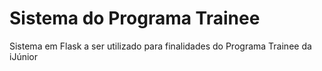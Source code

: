 # Sistema do Programa Trainee
Sistema em Flask a ser utilizado para finalidades do Programa Trainee da iJúnior
